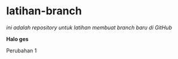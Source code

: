 # latihan-branch

*ini adalah repository untuk latihan membuat branch baru di GitHub*

**Halo ges**<br>

Perubahan 1
